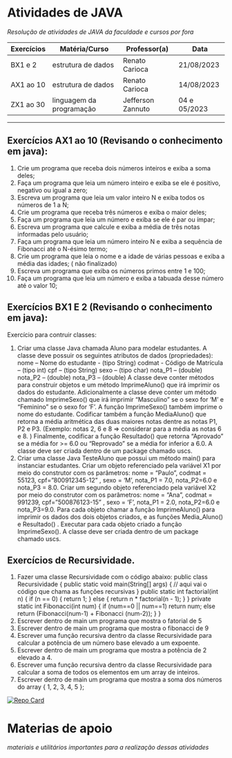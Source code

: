 # Atividades de JAVA
 _Resolução de atividades de JAVA da faculdade e cursos por fora_

Exercícios |  Matéria/Curso  |  Professor(a)  | Data
------| -----| ------| -------
BX1 e 2 | estrutura de dados | Renato Carioca | 21/08/2023
AX1 ao 10 | estrutura de dados | Renato Carioca | 14/08/2023
ZX1 ao 30 | linguagem da programação | Jefferson Zannuto | 04 e 05/2023




---

## Exercícios AX1 ao 10 (Revisando o conhecimento em java):
1. Crie um programa que receba dois números inteiros e exiba a soma deles;
2. Faça um programa que leia um número inteiro e exiba se ele é 
positivo, negativo ou igual a zero;
1. Escreva um programa que leia um valor inteiro N e exiba todos 
os números de 1 a N;
1. Crie um programa que receba três números e exiba o maior 
deles;
1. Faça um programa que leia um número e exiba se ele é par ou 
ímpar;
1. Escreva um programa que calcule e exiba a média de três 
notas informadas pelo usuário;
1. Faça um programa que leia um número inteiro N e exiba a 
sequência de Fibonacci até o N-ésimo termo;
1. Crie um programa que leia o nome e a idade de várias pessoas 
e exiba a média das idades; ( não finalizado)
 1. Escreva um programa que exiba os números primos entre 1 e 100;
 1. Faça um programa que leia um número e exiba a tabuada 
desse número até o valor 10;

## Exercícios BX1 E 2 (Revisando o conhecimento em java):
Exercício para contruir classes: 
1. Criar uma classe Java chamada Aluno para modelar estudantes. A classe deve possuir os seguintes 
atributos de dados (propriedades): 
nome – Nome do estudante - (tipo String)
codmat - Código de Matrícula – (tipo int)
cpf – (tipo String)
sexo – (tipo char)
nota_P1 – (double)
nota_P2 – (double)
nota_P3 – (double)
A classe deve conter métodos para construir objetos e um método ImprimeAluno() que irá imprimir os 
dados do estudante. Adicionalmente a classe deve conter um método chamado ImprimeSexo() que irá 
imprimir “Masculino” se o sexo for ‘M’ e “Feminino” se o sexo for ‘F’. 
A função ImprimeSexo() também imprime o nome do estudante. 
Codificar também a função MediaAluno() que retorna a média aritmética das duas maiores notas dentre as 
notas P1, P2 e P3. (Exemplo: notas 2, 6 e 8 => considerar para a média as notas 6 e 8. )
Finalmente, codificar a função Resultado() que retorna “Aprovado” se a média for >= 6.0 ou “Reprovado” 
se a média for inferior a 6.0. 
A classe deve ser criada dentro de um package chamado uscs.
2. Criar uma classe Java TesteAluno que possui um método main() para instanciar estudantes. Criar um 
objeto referenciado pela variável X1 por meio do construtor com os parâmetros: nome = “Paulo”, codmat = 
55123, cpf=”800912345-12” , sexo = ‘M’, nota_P1 = 7.0, nota_P2=6.0 e nota_P3 = 8.0. 
Criar um segundo objeto referenciado pela variável X2 por meio do construtor com os parâmetros: nome = 
“Ana”, codmat = 991239, cpf=”500876123-15” , sexo = ‘F’, nota_P1 = 2.0, nota_P2=6.0 e nota_P3=9.0. 
Para cada objeto chamar a função ImprimeAluno() para imprimir os dados dos dois objetos criados, e as 
funções Media_Aluno() e Resultado() . 
Executar para cada objeto criado a função ImprimeSexo(). 
A classe deve ser criada dentro de um package chamado uscs.

## Exercícios de Recursividade.
1. Fazer uma classe Recursividade com o código abaixo:
public class Recursividade {
 public static void main(String[] args) {
 // aqui vai o código que chama as funções recursivas
 }
 public static int factorial(int n) {
 if (n == 0) {
 return 1;
 } else {
 return n * factorial(n - 1);
 }
 }
 private static int Fibonacci(int num) {
 if (num==0 || num==1)
 return num;
 else
 return (Fibonacci(num-1) + Fibonacci (num-2));
 }
}
2. Escrever dentro de main um programa que mostra o fatorial de 5
3. Escrever dentro de main um programa que mostra o fibonacci de 9
4. Escrever uma função recursiva dentro da classe Recursividade para calcular a potência de um número 
base elevado a um expoente.
5. Escrever dentro de main um programa que mostra a potência de 2 elevado a 4.
6. Escrever uma função recursiva dentro da classe Recursividade para calcular a soma de todos os 
elementos em um array de inteiros.
7. Escrever dentro de main um programa que mostra a soma dos números do array { 1, 2, 3, 4, 5 };

[![Repo Card](https://github-readme-stats.vercel.app/api/pin/?username=CallmeSalvador&repo=Atividade-Java-recursividade&bg_color=000&border_color=30A3DC&show_icons=true&icon_color=30A3DC&title_color=E94D5F&text_color=FFF)](https://github.com/CallmeSalvador/Atividade-Java-recursividade)

# Materias de apoio
_materiais e utilitários importantes para a realização dessas atividades_
